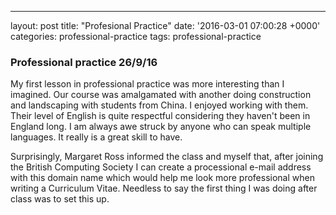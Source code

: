 ---
layout: post
title:  "Profesional Practice"
date:   '2016-03-01 07:00:28 +0000'
categories: professional-practice 
tags: professional-practice 

### Professional practice 26/9/16

My first lesson in professional practice was more interesting than I imagined. Our course was amalgamated with another doing construction and landscaping with students from China. I enjoyed working with them. Their level of English is quite respectful considering they haven't been in England long. I am always awe struck by anyone who can speak multiple languages. It really is a great skill to have. 

Surprisingly, Margaret Ross informed the class and myself that, after joining the British Computing Society  I can create a processional e-mail address with this domain name which would help me look more professional when writing a Curriculum Vitae. Needless to say the first thing I was doing after class was to set this up. 
